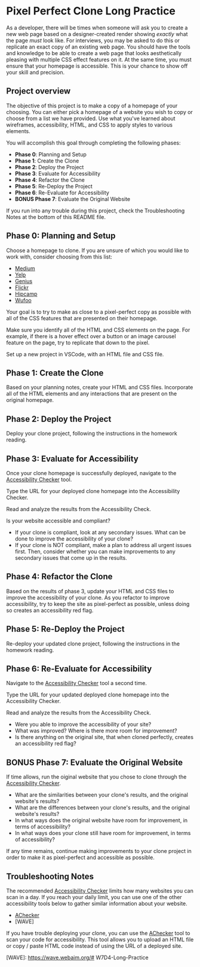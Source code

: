 # Pixel Perfect Clone Long Practice

As a developer, there will be times when someone will ask you to create a new
web page based on a designer-created render showing _exactly_ what the
page _must_ look like.  For interviews, you may be asked to do this or
replicate an exact copy of an existing web page. You should have the tools and
knowledge to be able to create a web page that looks aesthetically pleasing with
multiple CSS effect features on it.  At the same time, you must ensure that your
homepage is accessible. This is your chance to show off your skill
and precision.

## Project overview

The objective of this project is to make a copy of a homepage of your choosing.
You can either pick a homepage of a website you wish to copy or choose from a 
list we have provided. Use what you've learned about wireframes, accessibility, 
HTML, and CSS to apply styles to various elements.

You will accomplish this goal through completing the following phases:

- **Phase 0**: Planning and Setup
- **Phase 1**: Create the Clone
- **Phase 2**: Deploy the Project
- **Phase 3**: Evaluate for Accessibility
- **Phase 4**: Refactor the Clone
- **Phase 5**: Re-Deploy the Project
- **Phase 6**: Re-Evaluate for Accessibility
- **BONUS Phase 7**: Evaluate the Original Website

If you run into any trouble during this project, check the Troubleshooting Notes
at the bottom of this README file.

## Phase 0: Planning and Setup

Choose a homepage to clone. If you are unsure of which you would like to work 
with, consider choosing from this list:

- [Medium][medium]
- [Yelp][yelp]
- [Genius][genius]
- [Flickr][flickr]
- [Hipcamp][hipcamp]
- [Wufoo][wufoo]

Your goal is to try to make as close to a pixel-perfect copy as possible with
all of the CSS features that are presented on their homepage.

Make sure you identify all of the HTML and CSS elements on the page. For
example, if there is a hover effect over a button or an image carousel feature
on the page, try to replicate that down to the pixel.

Set up a new project in VSCode, with an HTML file and CSS file.

## Phase 1: Create the Clone

Based on your planning notes, create your HTML and CSS files. Incorporate all of
the HTML elements and any interactions that are present on the original
homepage. 

## Phase 2: Deploy the Project

Deploy your clone project, following the instructions in the homework reading.

## Phase 3: Evaluate for Accessibility

Once your clone homepage is successfully deployed, navigate to the
[Accessibility Checker] tool.

Type the URL for your deployed clone homepage into the Accessibility Checker.

Read and analyze the results from the Accessibility Check.

Is your website accessible and compliant?

- If your clone is compliant, look at any secondary issues. What can be done to
  improve the accessibility of your clone?
- If your clone is NOT compliant, make a plan to address all urgent issues
  first. Then, consider whether you can make improvements to any secondary
  issues that come up in the results.

## Phase 4: Refactor the Clone

Based on the results of phase 3, update your HTML and CSS files to improve the
accessibility of your clone. As you refactor to improve accessibility, try to
keep the site as pixel-perfect as possible, unless doing so creates an
accessibility red flag.

## Phase 5: Re-Deploy the Project

Re-deploy your updated clone project, following the instructions in the homework
reading.

## Phase 6: Re-Evaluate for Accessibility

Navigate to the [Accessibility Checker] tool a second time.

Type the URL for your updated deployed clone homepage into the Accessibility
Checker.

Read and analyze the results from the Accessibility Check.

- Were you able to improve the accessibility of your site?
- What was improved? Where is there more room for improvement?
- Is there anything on the original site, that when cloned perfectly, creates an
  accessibility red flag?

## BONUS Phase 7: Evaluate the Original Website

If time allows, run the oiginal website that you chose to clone through the
[Accessibility Checker].

- What are the similarities between your clone's results, and the original
  website's results?
- What are the differences between your clone's results, and the original
  website's results?
- In what ways does the original website have room for improvement, in terms of accessibility?
- In what ways does your clone still have room for improvement, in terms of accessibility?

If any time remains, continue making improvements to your clone project in order
to make it as pixel-perfect and accessible as possible.

## Troubleshooting Notes

The recommended [Accessibility Checker] limits how many websites you can scan in
a day. If you reach your daily limit, you can use one of the other accessibility
tools below to gather similar information about your website.

  - [AChecker]
  - [WAVE]

If you have trouble deploying your clone, you can use the [AChecker] tool to
scan your code for accessibility. This tool allows you to upload an HTML file or
copy / paste HTML code instead of using the URL of a deployed site.

[medium]: https://medium.com/
[yelp]: https://www.yelp.com/
[wufoo]: https://www.wufoo.com/
[flickr]: https://flickr.com/
[genius]: https://genius.com/
[hipcamp]: https://www.hipcamp.com/

[Accessibility Checker]: https://www.accessibilitychecker.org/
[AChecker]: https://achecker.achecks.ca/checker/index.php
[WAVE]: https://wave.webaim.org/# W7D4-Long-Practice
